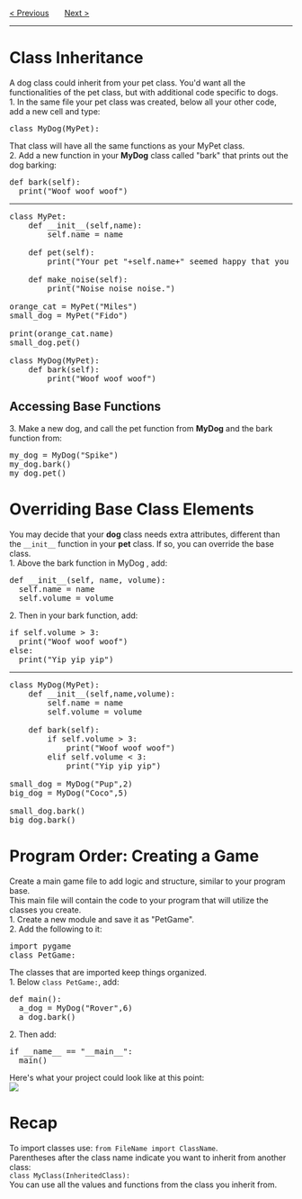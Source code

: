<a href="/v4/Functions-and-Classes/Making-a-Class.md">&lt; Previous</a>
&nbsp;&nbsp;&nbsp;&nbsp;&nbsp;
<a href="/v4/Functions-and-Classes/Programs.md">Next &gt;</a>
<hr>
<h1>Class Inheritance</h1>
A dog class could inherit from your pet class. You'd want all the functionalities of the pet class, but with additional code specific to dogs.
<br>
1. In the same file your pet class was created, below all your other code, add a new cell and type:
<pre>class MyDog(MyPet):</pre>
That class will have all the same functions as your MyPet class.
<br>
2. Add a new function in your <b>MyDog</b> class called "bark" that prints out the dog barking:
<pre>
def bark(self): 
  print("Woof woof woof")
</pre>
<hr>
<pre>
class MyPet:
    def __init__(self,name):
        self.name = name<br>
    def pet(self):
        print("Your pet "+self.name+" seemed happy that you pet them.")<br>
    def make_noise(self):
        print("Noise noise noise.")<br>
orange_cat = MyPet("Miles")
small_dog = MyPet("Fido")<br>
print(orange_cat.name)
small_dog.pet()<br>
class MyDog(MyPet):
    def bark(self):
        print("Woof woof woof")
</pre>
<h2>Accessing Base Functions</h2>
3. Make a new dog, and call the pet function from <b>MyDog</b> and the bark function from:
<pre>
my_dog = MyDog("Spike")
my_dog.bark()
my_dog.pet()
</pre>
<h1>Overriding Base Class Elements</h1>
You may decide that your <b>dog</b> class needs extra attributes, different than the <code>__init__</code> function in your <b>pet</b> class. If so, you can override the base class.
<br>
1. Above the  bark  function in  MyDog , add:
<pre>
def __init__(self, name, volume): 
  self.name = name 
  self.volume = volume
</pre>
2. Then in your bark function, add:
<pre>
if self.volume &gt; 3: 
  print("Woof woof woof") 
else: 
  print("Yip yip yip")
</pre>
<hr>
<pre>
class MyDog(MyPet):
    def __init__(self,name,volume):
        self.name = name
        self.volume = volume<br>
    def bark(self):
        if self.volume &gt; 3:
            print("Woof woof woof")
        elif self.volume &lt; 3:
            print("Yip yip yip")<br>
small_dog = MyDog("Pup",2)
big_dog = MyDog("Coco",5)<br>
small_dog.bark()
big_dog.bark()
</pre>
<h1>Program Order: Creating a Game</h1>
Create a main game file to add logic and structure, similar to your program base. 
<br>
This main file will contain the code to your program that will utilize the classes you create.
<br>
1. Create a new module and save it as "PetGame".
<br>
2. Add the following to it:
<pre>import pygame<br>class PetGame:</pre>
The classes that are imported keep things organized.
<br>
1. Below <code>class PetGame:</code>, add:
<pre>
def main():
  a_dog = MyDog("Rover",6)
  a_dog.bark()
</pre>
2. Then add:
<pre>
if __name__ == "__main__": 
  main()
</pre>
Here's what your project could look like at this point:
<br>
<img src="https://i.imgur.com/hoevErE.png">
<h1>Recap</h1>
To import classes use: <code>from FileName import ClassName</code>.
<br>
Parentheses after the class name indicate you want to inherit from another class:
<br>
<code>class MyClass(InheritedClass):</code>
<br>
You can use all the values and functions from the class you inherit from.
